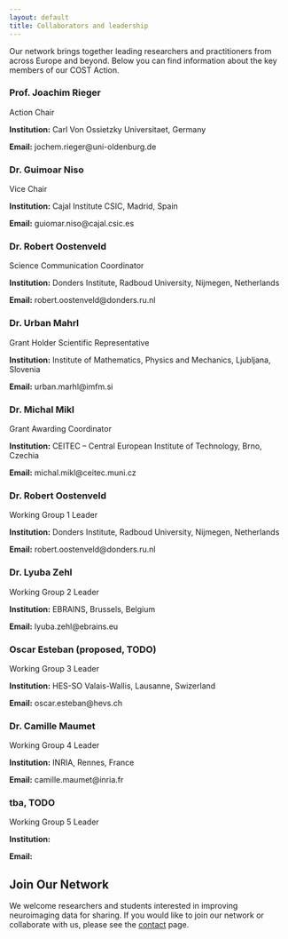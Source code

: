 ```yaml
---
layout: default
title: Collaborators and leadership
---
```


Our network brings together leading researchers and practitioners from across Europe and beyond. Below you can find information about the key members of our COST Action.

<div class="collaborator-grid">
  <div class="collaborator-card">
    <h3>Prof. Joachim Rieger</h3>
    <span class="role">Action Chair</span>
    <p><strong>Institution:</strong> Carl Von Ossietzky Universitaet, Germany</p>
    <p><strong>Email:</strong> jochem.rieger@uni-oldenburg.de</p>
  </div>

  <div class="collaborator-card">
    <h3>Dr. Guimoar Niso</h3>
    <span class="role">Vice Chair</span>
    <p><strong>Institution:</strong> Cajal Institute CSIC, Madrid, Spain</p>
    <p><strong>Email:</strong> guiomar.niso@cajal.csic.es</p>
  </div>

  <div class="collaborator-card">
    <h3>Dr. Robert Oostenveld</h3>
    <span class="role">Science Communication Coordinator</span>
    <p><strong>Institution:</strong> Donders Institute, Radboud University, Nijmegen, Netherlands</p>
    <p><strong>Email:</strong> robert.oostenveld@donders.ru.nl</p>
  </div>

  <div class="collaborator-card">
    <h3>Dr. Urban Mahrl</h3>
    <span class="role">Grant Holder Scientific Representative</span>
    <p><strong>Institution:</strong> Institute of Mathematics, Physics and Mechanics, Ljubljana, Slovenia</p>
    <p><strong>Email:</strong> urban.marhl@imfm.si</p>
  </div>

  <div class="collaborator-card">
    <h3>Dr. Michal Mikl</h3>
    <span class="role">Grant Awarding Coordinator</span>
    <p><strong>Institution:</strong> CEITEC – Central European Institute of Technology, Brno, Czechia</p>
    <p><strong>Email:</strong> michal.mikl@ceitec.muni.cz</p>
  </div>

  <div class="collaborator-card">
    <h3>Dr. Robert Oostenveld</h3>
    <span class="role">Working Group 1 Leader</span>
    <p><strong>Institution:</strong> Donders Institute, Radboud University, Nijmegen, Netherlands</p>
    <p><strong>Email:</strong> robert.oostenveld@donders.ru.nl</p>
  </div>

  <div class="collaborator-card">
    <h3>Dr. Lyuba Zehl</h3>
    <span class="role">Working Group 2 Leader</span>
    <p><strong>Institution:</strong> EBRAINS, Brussels, Belgium</p>
    <p><strong>Email:</strong> lyuba.zehl@ebrains.eu</p>
  </div>

  <div class="collaborator-card">
    <h3>Oscar Esteban (proposed, TODO)</h3>
    <span class="role">Working Group 3 Leader</span>
    <p><strong>Institution:</strong> HES-SO Valais-Wallis, Lausanne, Swizerland</p>
    <p><strong>Email:</strong> oscar.esteban@hevs.ch</p>
  </div>

  <div class="collaborator-card">
    <h3>Dr. Camille Maumet</h3>
    <span class="role">Working Group 4 Leader</span>
    <p><strong>Institution:</strong> INRIA, Rennes, France</p>
    <p><strong>Email:</strong> camille.maumet@inria.fr</p>
  </div>

  <div class="collaborator-card">
    <h3>tba, TODO</h3>
    <span class="role">Working Group 5 Leader</span>
    <p><strong>Institution:</strong> </p>
    <p><strong>Email:</strong> </p>
  </div>

</div>

## Join Our Network

We welcome researchers and students interested in improving neuroimaging data for sharing. If you would like to join our network or collaborate with us, please see the [contact](/contact) page.
